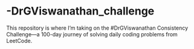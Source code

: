 # -DrGViswanathan_challenge
This repository is where I’m taking on the #DrGViswanathan Consistency Challenge—a 100-day journey of solving daily coding problems from LeetCode.
